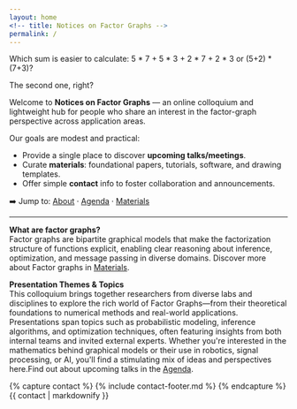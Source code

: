 ```yaml
---
layout: home
<!-- title: Notices on Factor Graphs -->
permalink: /
---
```


Which sum is easier to calculate: 5 * 7 + 5 * 3 + 2 * 7 + 2 * 3 or (5+2) * (7+3)?

The second one, right? 

Welcome to **Notices on Factor Graphs** — an online colloquium and lightweight hub for people who share an interest in the factor-graph perspective across application areas.

Our goals are modest and practical:

- Provide a single place to discover **upcoming talks/meetings**.
- Curate **materials**: foundational papers, tutorials, software, and drawing templates.
- Offer simple **contact** info to foster collaboration and announcements.

➡️ Jump to: [About](./index) · [Agenda](./agenda) · [Materials](./materials)

---

**What are factor graphs?**  
Factor graphs are bipartite graphical models that make the factorization structure of functions explicit, enabling clear reasoning about inference, optimization, and message passing in diverse domains. Discover more about Factor graphs in [Materials](./materials).

**Presentation Themes & Topics**  
This colloquium brings together researchers from diverse labs and disciplines to explore the rich world of Factor Graphs—from their theoretical foundations to numerical methods and real-world applications. Presentations span topics such as probabilistic modeling, inference algorithms, and optimization techniques, often featuring insights from both internal teams and invited external experts. Whether you're interested in the mathematics behind graphical models or their use in robotics, signal processing, or AI, you'll find a stimulating mix of ideas and perspectives here.Find out about upcoming talks in the [Agenda](./agenda).

{% capture contact %}
{% include contact-footer.md %}
{% endcapture %}
{{ contact | markdownify }}